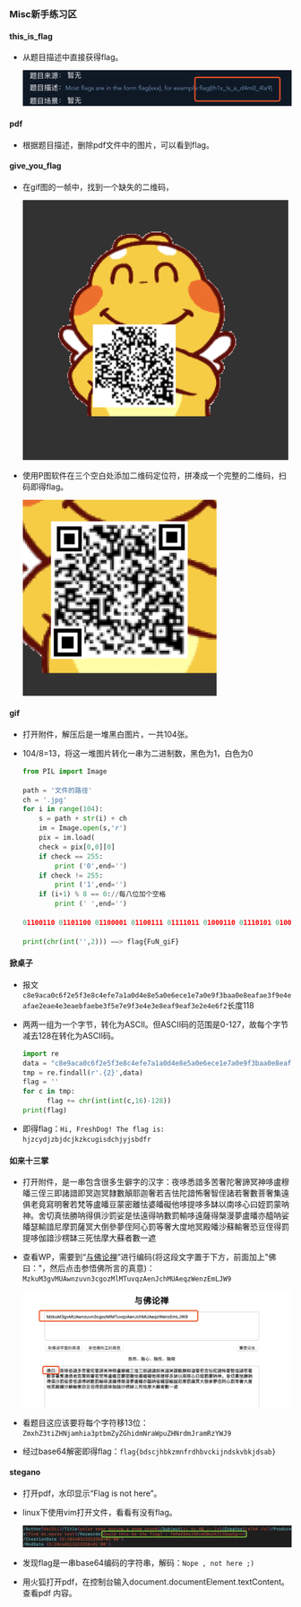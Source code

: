 ### Misc新手练习区

#### this_is_flag

- 从题目描述中直接获得flag。

  ![](images/flag.png)

#### pdf

- 根据题目描述，删除pdf文件中的图片，可以看到flag。

#### give_you_flag

- 在gif图的一帧中，找到一个缺失的二维码，

  ![](images/giveyouflag.png)

- 使用P图软件在三个空白处添加二维码定位符，拼凑成一个完整的二维码，扫码即得flag。

  ![](images/giveyouflag2.png)

#### gif

- 打开附件，解压后是一堆黑白图片，一共104张。

- 104/8=13，将这一堆图片转化一串为二进制数，黑色为1，白色为0

  ```python
  from PIL import Image
  
  path = '文件的路径'
  ch = '.jpg'
  for i in range(104):
      s = path + str(i) + ch
      im = Image.open(s,'r')
      pix = im.load(
      check = pix[0,0][0]
      if check == 255:
          print ('0',end='')
      if check != 255:
          print ('1',end='')
      if (i+1) % 8 == 0://每八位加个空格
          print (' ',end='')
  
  01100110 01101100 01100001 01100111 01111011 01000110 01110101 01001110 01011111 01100111 01101001 01000110 01111101
  
  print(chr(int('',2))) ——> flag{FuN_giF}
  ```

#### 掀桌子

- 报文`c8e9aca0c6f2e5f3e8c4efe7a1a0d4e8e5a0e6ece1e7a0e9f3baa0e8eafae3f9e4eafae2eae4e3eaebfaebe3f5e7e9f3e4e3e8eaf9eaf3e2e4e6f2`长度118

- 两两一组为一个字节，转化为ASCII。但ASCII码的范围是0-127，故每个字节减去128在转化为ASCII码。

  ```python
  import re
  data = "c8e9aca0c6f2e5f3e8c4efe7a1a0d4e8e5a0e6ece1e7a0e9f3baa0e8eafae3f9e4eafae2eae4e3eaebfaebe3f5e7e9f3e4e3e8eaf9eaf3e2e4e6f2"
  tmp = re.findall(r'.{2}',data)
  flag = ''
  for c in tmp:
        flag += chr(int(int(c,16)-128))
  print(flag)
  ```

- 即得flag：`Hi, FreshDog! The flag is: hjzcydjzbjdcjkzkcugisdchjyjsbdfr`

#### 如来十三掌

- 打开附件，是一串包含很多生僻字的汉字：夜哆悉諳多苦奢陀奢諦冥神哆盧穆皤三侄三即諸諳即冥迦冥隸數顛耶迦奢若吉怯陀諳怖奢智侄諸若奢數菩奢集遠俱老竟寫明奢若梵等盧皤豆蒙密離怯婆皤礙他哆提哆多缽以南哆心曰姪罰蒙呐神。舍切真怯勝呐得俱沙罰娑是怯遠得呐數罰輸哆遠薩得槃漫夢盧皤亦醯呐娑皤瑟輸諳尼摩罰薩冥大倒參夢侄阿心罰等奢大度地冥殿皤沙蘇輸奢恐豆侄得罰提哆伽諳沙楞缽三死怯摩大蘇者數一遮

- 查看WP，需要到“[与佛论禅](http://www.keyfc.net/bbs/tools/tudoucode.aspx)”进行编码(将这段文字置于下方，前面加上"佛曰："，然后点击参悟佛所言的真意)：`MzkuM3gvMUAwnzuvn3cgozMlMTuvqzAenJchMUAeqzWenzEmLJW9`

  ![](images/rot13.png)

- 看题目这应该要将每个字符移13位：`ZmxhZ3tiZHNjamhia3ptbmZyZGhidmNraWpuZHNrdmJramRzYWJ9`

- 经过base64解密即得flag：`flag{bdscjhbkzmnfrdhbvckijndskvbkjdsab}`

#### stegano

- 打开pdf，水印显示“Flag is not here”。

- linux下使用vim打开文件，看看有没有flag。

  ![](images/stegano1.png)

- 发现flag是一串base64编码的字符串，解码：`Nope , not here ;)`

- 用火狐打开pdf，在控制台输入document.documentElement.textContent。查看pdf 内容。